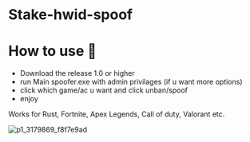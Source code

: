 # Stake-hwid-spoof

# How to use 🎯
- Download the release 1.0 or higher
- run Main spoofer.exe with admin privilages (if u want more options)
- click which game/ac u want and click unban/spoof
- enjoy


Works for Rust, Fortnite, Apex Legends, Call of duty, Valorant  etc. 


![p1_3179869_f8f7e9ad](https://github.com/vojtax9320/Stake-hwid-spoof/assets/118906965/a6e7f556-6ade-438d-b8b1-6f9418f7df30)
